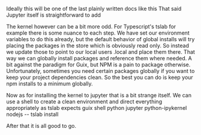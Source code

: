 Ideally this will be one of the last plainly written docs like this
That said Jupyter itself is straightforward to add

The kernel however can be a bit more odd.
For Typescript's tslab for example there is some nuance to each step.
We have set our environment variables to do this already, but the default behavior of global installs will try placing the packages in the store which is obviously read only.
So instead we update those to point to our local users .local and place them there. That way we can globally install packages and reference them where needed.
A bit against the paradigm for Guix, but NPM is a pain to package otherwise. Unfortunately, sometimes you need certain packages globally if you want to keep your project dependencies clean. So the best you can do is keep your npm installs to a minimum globally.

Now as for installing the kernel to jupyter that is a bit strange itself. We can use a shell to create a clean environment and direct everything appropriately as tslab expects
guix shell python jupyter python-ipykernel nodejs -- tslab install

After that it is all good to go.